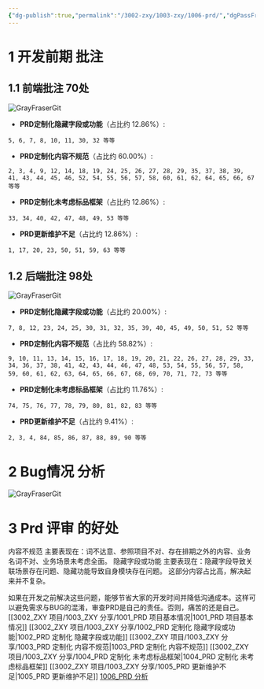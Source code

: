```yaml
---
{"dg-publish":true,"permalink":"/3002-zxy/1003-zxy/1006-prd/","dgPassFrontmatter":true}
---
```



# 1 开发前期 批注

## 1.1 前端批注 70处

![GrayFraserGit](https://grayfraserpic.oss-accelerate.aliyuncs.com/PersonPic/20250101/202403191720419452.png)

- **PRD定制化隐藏字段或功能**（占比约 12.86%）:

```
5, 6, 7, 8, 10, 11, 30, 32 等等
```

- **PRD定制化内容不规范**（占比约 60.00%）:

```
2, 3, 4, 9, 12, 14, 18, 19, 24, 25, 26, 27, 28, 29, 35, 37, 38, 39, 41, 43, 44, 45, 46, 52, 54, 55, 56, 57, 58, 60, 61, 62, 64, 65, 66, 67 等等
```

- **PRD定制化未考虑标品框架**（占比约 12.86%）:

```
33, 34, 40, 42, 47, 48, 49, 53 等等
```

- **PRD更新维护不足**（占比约 12.86%）:

```
1, 17, 20, 23, 50, 51, 59, 63 等等
```

## 1.2 后端批注 98处

![GrayFraserGit](https://grayfraserpic.oss-accelerate.aliyuncs.com/PersonPic/20250101/202403191721515084.png)

- **PRD定制化隐藏字段或功能**（占比约 20.00%）:

```
7, 8, 12, 23, 24, 25, 30, 31, 32, 35, 39, 40, 45, 49, 50, 51, 52 等等
```

- **PRD定制化内容不规范**（占比约 58.82%）:

```
9, 10, 11, 13, 14, 15, 16, 17, 18, 19, 20, 21, 22, 26, 27, 28, 29, 33, 34, 36, 37, 38, 41, 42, 43, 44, 46, 47, 48, 53, 54, 55, 56, 57, 58, 59, 60, 61, 62, 63, 64, 65, 66, 67, 68, 69, 70, 71, 72, 73 等等
```

- **PRD定制化未考虑标品框架**（占比约 11.76%）:

```
74, 75, 76, 77, 78, 79, 80, 81, 82, 83 等等
```

- **PRD更新维护不足**（占比约 9.41%）:

```
2, 3, 4, 84, 85, 86, 87, 88, 89, 90 等等
```

# 2 Bug情况 分析

![GrayFraserGit](https://grayfraserpic.oss-accelerate.aliyuncs.com/PersonPic/20250101/202403191724188391.png)

# 3 Prd 评审 的好处

内容不规范 主要表现在：词不达意、参照项目不对、存在排期之外的内容、业务名词不对、业务场景未考虑全面。
隐藏字段或功能 主要表现在：隐藏字段导致关联场景存在问题、隐藏功能导致自身模块存在问题。
这部分内容占比高，解决起来并不复杂。

如果在开发之前解决这些问题，能够节省大家的开发时间并降低沟通成本。这样可以避免需求与BUG的混淆，审查PRD是自己的责任。否则，痛苦的还是自己。
[[3002_ZXY 项目/1003_ZXY 分享/1001_PRD 项目基本情况\|1001_PRD 项目基本情况]]
[[3002_ZXY 项目/1003_ZXY 分享/1002_PRD 定制化 隐藏字段或功能\|1002_PRD 定制化 隐藏字段或功能]]
[[3002_ZXY 项目/1003_ZXY 分享/1003_PRD 定制化 内容不规范\|1003_PRD 定制化 内容不规范]]
[[3002_ZXY 项目/1003_ZXY 分享/1004_PRD 定制化 未考虑标品框架\|1004_PRD 定制化 未考虑标品框架]]
[[3002_ZXY 项目/1003_ZXY 分享/1005_PRD 更新维护不足\|1005_PRD 更新维护不足]]
[1006_PRD 分析](1006_PRD%20分析.md)